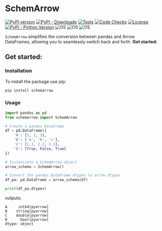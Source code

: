 



# SchemArrow
[![PyPI version](https://img.shields.io/pypi/v/SchemArrow)](https://img.shields.io/pypi/v/SchemArrow)
[![PyPI - Downloads](https://img.shields.io/pypi/dm/SchemArrow)](https://pypi.org/project/SchemArrow/)
[![Tests](https://github.com/ohadmata/SchemArrow/actions/workflows/main.yml/badge.svg)](https://github.com/ohadmata/SchemArrow/actions/workflows/main.yml)
[![Code Checks](https://github.com/ohadmata/SchemArrow/actions/workflows/code-checks.yml/badge.svg)](https://github.com/ohadmata/SchemArrow/actions/workflows/code-checks.yml)
[![License](https://img.shields.io/:license-MIT-blue.svg)](https://opensource.org/license/mit/)
[![PyPI - Python Version](https://img.shields.io/pypi/pyversions/SchemArrow)](https://pypi.org/project/SchemArrow/)
![OS](https://img.shields.io/badge/ubuntu-blue?logo=ubuntu)
![OS](https://img.shields.io/badge/win-blue?logo=windows)
![OS](https://img.shields.io/badge/mac-blue?logo=apple)

`SchemArrow` simplifies the conversion between pandas and Arrow DataFrames, allowing you to seamlessly switch back and forth.
**Get started:**
## Get started:
### Installation
To install the package use pip:

```bash
pip install schemarrow
```
### Usage

```python
import pandas as pd
from schemarrow import SchemArrow

# Create a pandas DataFrame
df = pd.DataFrame({
    'A': [1, 2, 3],
    'B': ['a', 'b', 'c'],
    'C': [1.1, 2.2, 3.3],
    'D': [True, False, True]
})

# Instantiate a SchemArrow object
arrow_schema = SchemArrow()

# Convert the pandas DataFrame dtypes to arrow dtypes
df_pa: pd.DataFrame = arrow_schema(df)

print(df_pa.dtypes)
```
outputs:
```
A     int64[pyarrow]
B    string[pyarrow]
C    double[pyarrow]
D      bool[pyarrow]
dtype: object
```
